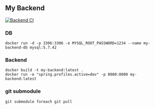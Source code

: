## My Backend

[![Backend CI](https://github.com/hongmoSung/my-backend/actions/workflows/backend-ci.yml/badge.svg)](https://github.com/hongmoSung/my-backend/actions/workflows/backend-ci.yml)

### DB

```shell
docker run -d -p 3306:3306 -e MYSQL_ROOT_PASSWORD=1234 --name my-backend-db mysql:5.7.42
```

### Backend

```shell
docker build -t my-backend:latest .
docker run -e "spring.profiles.active=dev" -p 8080:8080 my-backend:latest
```

### git submodule

```shell
git submodule foreach git pull
```
